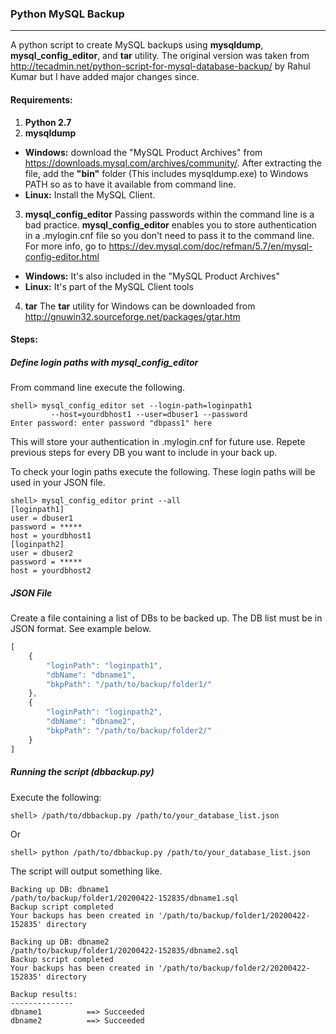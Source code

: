 ### Python MySQL Backup
---

A python script to create MySQL backups using <b>mysqldump</b>, <b>mysql_config_editor</b>, and <b>tar</b> utility. The original version was taken from http://tecadmin.net/python-script-for-mysql-database-backup/ by Rahul Kumar but I have added major changes since.

#### Requirements:
1. <b>Python 2.7</b>
2. <b>mysqldump</b>
- <b>Windows:</b> download the "MySQL Product Archives" from https://downloads.mysql.com/archives/community/. After extracting the file, add the <b>"bin"</b> folder (This includes mysqldump.exe) to Windows PATH so as to have it available from command line.
- <b>Linux:</b> Install the MySQL Client.
3. <b>mysql_config_editor</b>
Passing passwords within the command line is a bad practice. <b>mysql_config_editor</b> enables you to store authentication in a .mylogin.cnf file so you don't need to pass it to the command line. For more info, go to https://dev.mysql.com/doc/refman/5.7/en/mysql-config-editor.html
- <b>Windows:</b> It's also included in the "MySQL Product Archives"
- <b>Linux:</b> It's part of the MySQL Client tools
4. <b>tar</b>
The <b>tar</b> utility for Windows can be downloaded from http://gnuwin32.sourceforge.net/packages/gtar.htm

#### Steps:
##### Define login paths with mysql_config_editor
From command line execute the following.
```
shell> mysql_config_editor set --login-path=loginpath1
         --host=yourdbhost1 --user=dbuser1 --password
Enter password: enter password "dbpass1" here
```
This will store your authentication in .mylogin.cnf for future use. Repete previous steps for every DB you want to include in your back up.

To check your login paths execute the following. These login paths will be used in your JSON file.
```
shell> mysql_config_editor print --all
[loginpath1]
user = dbuser1
password = *****
host = yourdbhost1
[loginpath2]
user = dbuser2
password = *****
host = yourdbhost2
```

##### JSON File
Create a file containing a list of DBs to be backed up. The DB list must be in JSON format. See example below.
```javascript
[
    {
        "loginPath": "loginpath1",
        "dbName": "dbname1",
        "bkpPath": "/path/to/backup/folder1/"
    },
    {
        "loginPath": "loginpath2",
        "dbName": "dbname2",
        "bkpPath": "/path/to/backup/folder2/"
    }
]
```
##### Running the script (dbbackup.py)
Execute the following:
```
shell> /path/to/dbbackup.py /path/to/your_database_list.json
```
Or
```
shell> python /path/to/dbbackup.py /path/to/your_database_list.json
```

The script will output something like.
```
Backing up DB: dbname1
/path/to/backup/folder1/20200422-152835/dbname1.sql
Backup script completed
Your backups has been created in '/path/to/backup/folder1/20200422-152835' directory

Backing up DB: dbname2
/path/to/backup/folder1/20200422-152835/dbname2.sql
Backup script completed
Your backups has been created in '/path/to/backup/folder2/20200422-152835' directory

Backup results:
--------------
dbname1          ==> Succeeded 
dbname2          ==> Succeeded
```